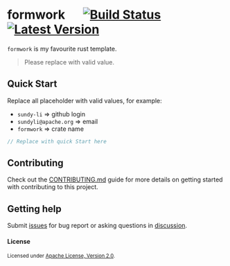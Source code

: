 # formwork &emsp; [![Build Status]][actions] [![Latest Version]][crates.io]

[Build Status]: https://img.shields.io/github/actions/workflow/status/sundy-li/formwork/ci.yml
[actions]: https://github.com/sundy-li/formwork/actions?query=branch%3Amain
[Latest Version]: https://img.shields.io/crates/v/formwork.svg
[crates.io]: https://crates.io/crates/formwork

`formwork` is my favourite rust template.

> Please replace with valid value.

## Quick Start

Replace all placeholder with valid values, for example:

- `sundy-li` => github login
- `sundyli@apache.org` => email
- `formwork` => crate name

```rust
// Replace with quick Start here
```

## Contributing

Check out the [CONTRIBUTING.md](./CONTRIBUTING.md) guide for more details on getting started with contributing to this project.

## Getting help

Submit [issues](https://github.com/sundy-li/formwork/issues/new/choose) for bug report or asking questions in [discussion](https://github.com/sundy-li/formwork/discussions/new?category=q-a).

#### License

<sup>
Licensed under <a href="./LICENSE">Apache License, Version 2.0</a>.
</sup>
